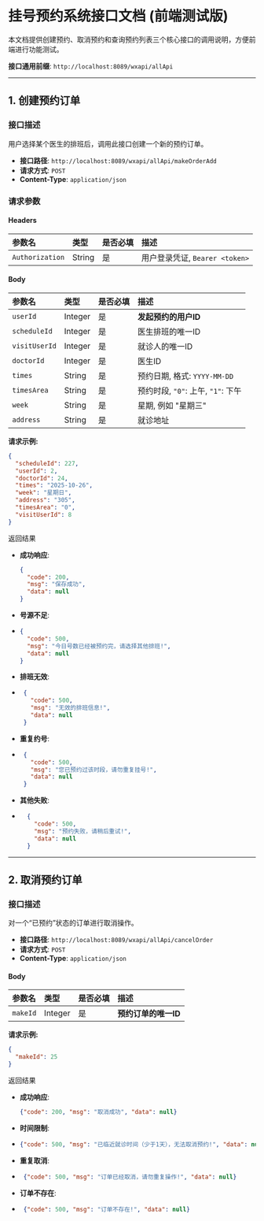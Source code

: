 # 挂号预约系统接口文档 (前端测试版)

本文档提供创建预约、取消预约和查询预约列表三个核心接口的调用说明，方便前端进行功能测试。

**接口通用前缀**: `http://localhost:8089/wxapi/allApi`

---

## 1. 创建预约订单

### 接口描述
用户选择某个医生的排班后，调用此接口创建一个新的预约订单。

- **接口路径**: `http://localhost:8089/wxapi/allApi/makeOrderAdd`
- **请求方式**: `POST`
- **Content-Type**: `application/json`

### 请求参数

#### Headers
| 参数名 | 类型 | 是否必填 | 描述 |
| :--- | :--- | :--- | :--- |
| `Authorization` | String | 是 | 用户登录凭证, `Bearer <token>` |

#### Body
| 参数名 | 类型 | 是否必填 | 描述 |
| :--- | :--- | :--- | :--- |
| `userId` | Integer | 是 | **发起预约的用户ID** |
| `scheduleId` | Integer | 是 | 医生排班的唯一ID |
| `visitUserId` | Integer | 是 | 就诊人的唯一ID |
| `doctorId` | Integer | 是 | 医生ID |
| `times` | String | 是 | 预约日期, 格式: `YYYY-MM-DD` |
| `timesArea` | String | 是 | 预约时段, `"0"`: 上午, `"1"`: 下午 |
| `week` | String | 是 | 星期, 例如 "星期三" |
| `address` | String | 是 | 就诊地址 |

**请求示例:**
```json
{
  "scheduleId": 227,
  "userId": 2,
  "doctorId": 24,
  "times": "2025-10-26",
  "week": "星期日",
  "address": "305",
  "timesArea": "0",
  "visitUserId": 8
}
```
返回结果
-   **成功响应**:
    ```json
    {
      "code": 200,
      "msg": "保存成功",
      "data": null
    }
    ```
-   **号源不足**:
-   ```json
    {
      "code": 500,
      "msg": "今日号数已经被预约完，请选择其他排班!",
      "data": null
    }
    ```
-   **排班无效**:
-  ```json
    {
      "code": 500,
      "msg": "无效的排班信息!",
      "data": null
    }
    ```
-   **重复约号**:
-  ```json
    {
      "code": 500,
      "msg": "您已预约过该时段，请勿重复挂号!",
      "data": null
    }
    ```
-   **其他失败**:
- ```json
    {
      "code": 500,
      "msg": "预约失败，请稍后重试!",
      "data": null
    }
    ```

---

## 2. 取消预约订单

### 接口描述
对一个“已预约”状态的订单进行取消操作。

- **接口路径**: `http://localhost:8089/wxapi/allApi/cancelOrder`
- **请求方式**: `POST`
- **Content-Type**: `application/json`

#### Body
| 参数名 | 类型 | 是否必填 | 描述 |
| :--- | :--- | :--- | :--- |
| `makeId` | Integer | 是 | **预约订单的唯一ID** |


**请求示例:**
```json
{
  "makeId": 25
}
```
返回结果
-   **成功响应**:
    ```json
    {"code": 200, "msg": "取消成功", "data": null}
    ```
-   **时间限制**:
-   ```json
    {"code": 500, "msg": "已临近就诊时间（少于1天），无法取消预约!", "data": null}
    ```
-   **重复取消**:
-  ```json
    {"code": 500, "msg": "订单已经取消，请勿重复操作!", "data": null}
    ```
-   **订单不存在**:
-  ```json
    {"code": 500, "msg": "订单不存在!", "data": null}
    ```

  

